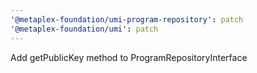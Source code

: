 ```yaml
---
'@metaplex-foundation/umi-program-repository': patch
'@metaplex-foundation/umi': patch
---
```


Add getPublicKey method to ProgramRepositoryInterface
